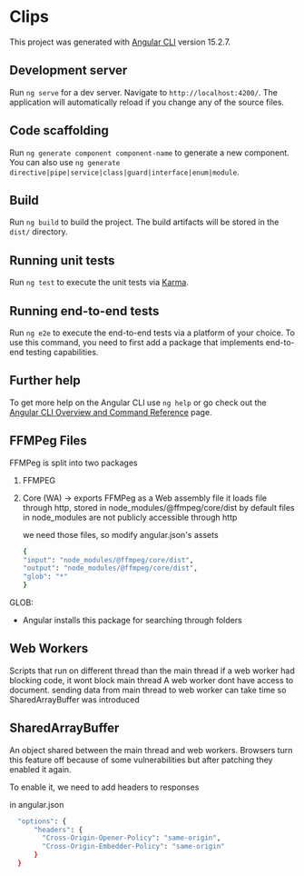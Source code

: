 # Clips

This project was generated with [Angular CLI](https://github.com/angular/angular-cli) version 15.2.7.

## Development server

Run `ng serve` for a dev server. Navigate to `http://localhost:4200/`. The application will automatically reload if you change any of the source files.

## Code scaffolding

Run `ng generate component component-name` to generate a new component. You can also use `ng generate directive|pipe|service|class|guard|interface|enum|module`.

## Build

Run `ng build` to build the project. The build artifacts will be stored in the `dist/` directory.

## Running unit tests

Run `ng test` to execute the unit tests via [Karma](https://karma-runner.github.io).

## Running end-to-end tests

Run `ng e2e` to execute the end-to-end tests via a platform of your choice. To use this command, you need to first add a package that implements end-to-end testing capabilities.

## Further help

To get more help on the Angular CLI use `ng help` or go check out the [Angular CLI Overview and Command Reference](https://angular.io/cli) page.

## FFMPeg Files

FFMPeg is split into two packages
1.  FFMPEG
2.  Core (WA) -> exports FFMPeg as a Web assembly file
    it loads file through http, stored in node_modules/@ffmpeg/core/dist
    by default files in node_modules are not publicly accessible through http
    
    we need those files, so modify angular.json's assets

    ```bash
    {
    "input": "node_modules/@ffmpeg/core/dist",
    "output": "node_modules/@ffmpeg/core/dist",
    "glob": "*"
    }
    ```
   
GLOB:
-  Angular installs this package for searching through folders 

## Web Workers

Scripts that run on different thread than the main thread
if a web worker had blocking code, it wont block main thread
A web worker dont have access to document.
sending data from main thread to web worker can take time
so SharedArrayBuffer was introduced

## SharedArrayBuffer
An object shared between the main thread and web workers.
Browsers turn this feature off because of some vulnerabilities 
but after patching they enabled it again.

To enable it, we need to add headers to responses

in angular.json

```bash
  "options": {
      "headers": {
        "Cross-Origin-Opener-Policy": "same-origin",
        "Cross-Origin-Embedder-Policy": "same-origin"
      }
  }
````
